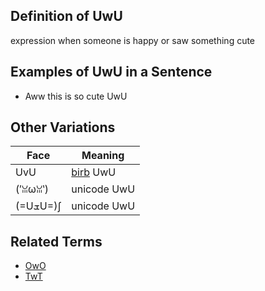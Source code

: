 ## Definition of UwU

expression when someone is happy or saw something cute

## Examples of UwU in a Sentence

- Aww this is so cute UwU

## Other Variations

| Face      | Meaning            |
| --------- | ------------------ |
| UvU       | [birb](./birb) UwU |
| (′ꈍωꈍ‵) | unicode UwU        |
| (=UܫU=)∫  | unicode UwU        |

## Related Terms

- [OwO](./OwO)
- [TwT](./TwT)
